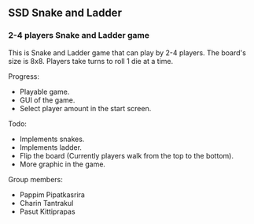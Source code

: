 ## SSD Snake and Ladder
### 2-4 players Snake and Ladder game

This is Snake and Ladder game that can play by 2-4 players.
The board's size is 8x8. Players take turns to roll 1 die at a time.

Progress:
- Playable game.
- GUI of the game.
- Select player amount in the start screen.

Todo:
- Implements snakes.
- Implements ladder.
- Flip the board (Currently players walk from the top to the bottom).
- More graphic in the game.

Group members:
- Pappim Pipatkasrira
- Charin Tantrakul
- Pasut Kittiprapas
